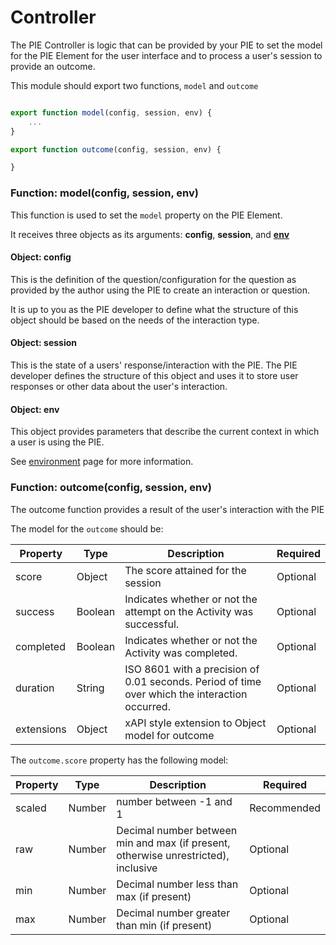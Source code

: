 # Controller

The PIE Controller is logic that can be provided by your PIE to set the model for the PIE Element for the user interface and to process a user's session to provide an outcome. 

This module should export two functions, `model` and `outcome`


```javascript

export function model(config, session, env) {
    ...
}

export function outcome(config, session, env) {

}
```

### Function: model(config, session, env)

This function is used to set the `model` property on the PIE Element. 

It receives three objects as its arguments: **config**, **session**, and **[env](environment.md)**

#### Object: config

This is the definition of the question/configuration for the question as provided by the author using the PIE to create an interaction or question.

It is up to you as the PIE developer to define what the structure of this object should be based on the needs of the interaction type.



#### Object: session

This is the state of a users' response/interaction with the PIE. The PIE developer defines the structure of this object and uses it to store user responses or other data about the user's interaction.

#### Object: env

This object provides parameters that describe the current context in which a user is using the PIE.

See [environment](environment.md) page for more information.



### Function: outcome(config, session, env)

The outcome function provides a result of the user's interaction with the PIE

The model for the `outcome` should be:


| Property   | Type    | Description                                                          | Required |
|------------|---------|----------------------------------------------------------------------|----------|
| score      | Object  | The score attained for the session                                   | Optional |
| success    | Boolean | Indicates whether or not the attempt on the Activity was successful. | Optional |
| completed  | Boolean | Indicates whether or not the Activity was completed.                 | Optional |
| duration   | String  | ISO 8601 with a precision of 0.01 seconds. Period of time over which the interaction occurred.               | Optional |
| extensions | Object  | <draft> xAPI style extension to Object model for outcome             | Optional |


The `outcome.score` property has the following model:


| Property | Type   | Description                                                                        | Required    |
|----------|--------|------------------------------------------------------------------------------------|-------------|
| scaled   | Number | number between -1 and 1                                                            | Recommended |
| raw      | Number | Decimal number between min and max (if present, otherwise unrestricted), inclusive | Optional    |
| min      | Number | Decimal number less than max (if present)                                          | Optional    |
| max      | Number | Decimal number greater than min (if present)                                       | Optional    |



